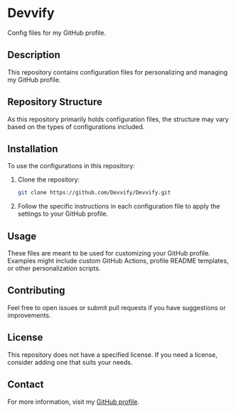 # Devvify

Config files for my GitHub profile.

## Description

This repository contains configuration files for personalizing and managing my GitHub profile. 

## Repository Structure

As this repository primarily holds configuration files, the structure may vary based on the types of configurations included.

## Installation

To use the configurations in this repository:

1. Clone the repository:
   ```bash
   git clone https://github.com/Devvify/Devvify.git
   ```

2. Follow the specific instructions in each configuration file to apply the settings to your GitHub profile.

## Usage

These files are meant to be used for customizing your GitHub profile. Examples might include custom GitHub Actions, profile README templates, or other personalization scripts.

## Contributing

Feel free to open issues or submit pull requests if you have suggestions or improvements.

## License

This repository does not have a specified license. If you need a license, consider adding one that suits your needs.

## Contact

For more information, visit my [GitHub profile](https://github.com/opurbadev).
<!--
**Devvify/Devvify** is a ✨ _special_ ✨ repository because its `README.md` (this file) appears on your GitHub profile.

Here are some ideas to get you started:

- 🔭 I’m currently working on ...
- 🌱 I’m currently learning ...
- 👯 I’m looking to collaborate on ...
- 🤔 I’m looking for help with ...
- 💬 Ask me about ...
- 📫 How to reach me: ...
- 😄 Pronouns: ...
- ⚡ Fun fact: ...
-->
